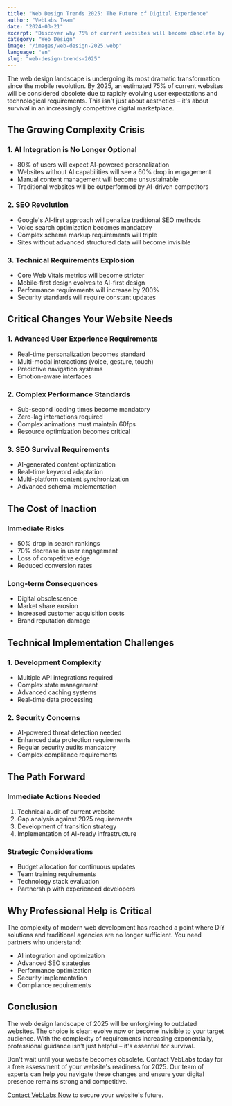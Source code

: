 ```yaml
---
title: "Web Design Trends 2025: The Future of Digital Experience"
author: "VebLabs Team"
date: "2024-03-21"
excerpt: "Discover why 75% of current websites will become obsolete by 2025 due to radical changes in web design, AI integration, and SEO requirements. Learn what you need to survive the digital evolution."
category: "Web Design"
image: "/images/web-design-2025.webp"
language: "en"
slug: "web-design-trends-2025"
---
```


The web design landscape is undergoing its most dramatic transformation since the mobile revolution. By 2025, an estimated 75% of current websites will be considered obsolete due to rapidly evolving user expectations and technological requirements. This isn't just about aesthetics – it's about survival in an increasingly competitive digital marketplace.

## The Growing Complexity Crisis

### 1. AI Integration is No Longer Optional
- 80% of users will expect AI-powered personalization
- Websites without AI capabilities will see a 60% drop in engagement
- Manual content management will become unsustainable
- Traditional websites will be outperformed by AI-driven competitors

### 2. SEO Revolution
- Google's AI-first approach will penalize traditional SEO methods
- Voice search optimization becomes mandatory
- Complex schema markup requirements will triple
- Sites without advanced structured data will become invisible

### 3. Technical Requirements Explosion
- Core Web Vitals metrics will become stricter
- Mobile-first design evolves to AI-first design
- Performance requirements will increase by 200%
- Security standards will require constant updates

## Critical Changes Your Website Needs

### 1. Advanced User Experience Requirements
- Real-time personalization becomes standard
- Multi-modal interactions (voice, gesture, touch)
- Predictive navigation systems
- Emotion-aware interfaces

### 2. Complex Performance Standards
- Sub-second loading times become mandatory
- Zero-lag interactions required
- Complex animations must maintain 60fps
- Resource optimization becomes critical

### 3. SEO Survival Requirements
- AI-generated content optimization
- Real-time keyword adaptation
- Multi-platform content synchronization
- Advanced schema implementation

## The Cost of Inaction

### Immediate Risks
- 50% drop in search rankings
- 70% decrease in user engagement
- Loss of competitive edge
- Reduced conversion rates

### Long-term Consequences
- Digital obsolescence
- Market share erosion
- Increased customer acquisition costs
- Brand reputation damage

## Technical Implementation Challenges

### 1. Development Complexity
- Multiple API integrations required
- Complex state management
- Advanced caching systems
- Real-time data processing

### 2. Security Concerns
- AI-powered threat detection needed
- Enhanced data protection requirements
- Regular security audits mandatory
- Complex compliance requirements

## The Path Forward

### Immediate Actions Needed
1. Technical audit of current website
2. Gap analysis against 2025 requirements
3. Development of transition strategy
4. Implementation of AI-ready infrastructure

### Strategic Considerations
- Budget allocation for continuous updates
- Team training requirements
- Technology stack evaluation
- Partnership with experienced developers

## Why Professional Help is Critical

The complexity of modern web development has reached a point where DIY solutions and traditional agencies are no longer sufficient. You need partners who understand:

- AI integration and optimization
- Advanced SEO strategies
- Performance optimization
- Security implementation
- Compliance requirements

## Conclusion

The web design landscape of 2025 will be unforgiving to outdated websites. The choice is clear: evolve now or become invisible to your target audience. With the complexity of requirements increasing exponentially, professional guidance isn't just helpful – it's essential for survival.

Don't wait until your website becomes obsolete. Contact VebLabs today for a free assessment of your website's readiness for 2025. Our team of experts can help you navigate these changes and ensure your digital presence remains strong and competitive.

[Contact VebLabs Now](/get-in-touch/) to secure your website's future.
